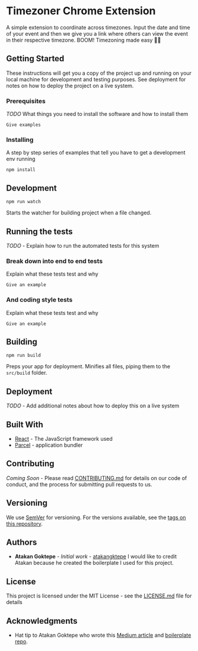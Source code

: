 # Timezoner Chrome Extension
A simple extension to coordinate across timezones. Input the date and time of your event and then we give you a link where others can view the event in their respective timezone. BOOM! Timezoning made easy 👏🏼

## Getting Started

These instructions will get you a copy of the project up and running on your local machine for development and testing purposes. See deployment for notes on how to deploy the project on a live system.

### Prerequisites

*TODO* What things you need to install the software and how to install them

```
Give examples
```

### Installing

A step by step series of examples that tell you have to get a development env running

```Shell
npm install
```

## Development

```Shell
npm run watch
```

Starts the watcher for building project when a file changed.

## Running the tests

*TODO* - Explain how to run the automated tests for this system

### Break down into end to end tests

Explain what these tests test and why

```
Give an example
```

### And coding style tests

Explain what these tests test and why

```
Give an example
```

## Building
```Shell
npm run build
```

Preps your app for deployment. Minifies all files, piping them to the `src/build` folder.

## Deployment

*TODO* - Add additional notes about how to deploy this on a live system

## Built With

* [React](https://reactjs.org/) - The JavaScript framework used
* [Parcel](https://parceljs.org/) - application bundler

## Contributing

*Coming Soon* - Please read [CONTRIBUTING.md](https://gist.github.com/PurpleBooth/b24679402957c63ec426) for details on our code of conduct, and the process for submitting pull requests to us.

## Versioning

We use [SemVer](http://semver.org/) for versioning. For the versions available, see the [tags on this repository](https://github.com/your/project/tags).

## Authors

* **Atakan Goktepe** - *Initial work* - [atakangktepe](https://github.com/atakangktepe)
I would like to credit Atakan because he created the boilerplate I used for this project.

## License

This project is licensed under the MIT License - see the [LICENSE.md](https://github.com/jsjoeio/timezoner-extension/blob/master/LICENSE.md) file for details

## Acknowledgments

* Hat tip to Atakan Goktepe who wrote this [Medium article](https://medium.freecodecamp.org/building-chrome-extensions-in-react-parcel-79d0240dd58f) and [boilerplate repo](https://github.com/atakangktepe/react-parcel-extension-boilerplate).
